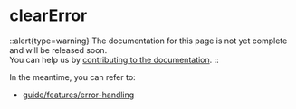 # clearError

::alert{type=warning}
The documentation for this page is not yet complete and will be released soon.<br>
You can help us by [contributing to the documentation](/community/contribution#documentation-guide).
::

In the meantime, you can refer to:

- [guide/features/error-handling](/guide/features/error-handling)
